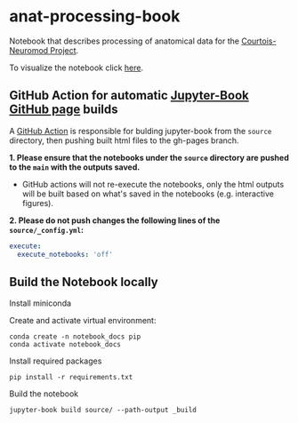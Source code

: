 # anat-processing-book

Notebook that describes processing of anatomical data for the [Courtois-Neuromod Project](https://www.cneuromod.ca/). 

To visualize the notebook click [here](https://courtois-neuromod.github.io/anat-processing-book/).

## GitHub Action for automatic [Jupyter-Book GitHub page](https://courtois-neuromod.github.io/anat-processing-book/index.html) builds

A [GitHub Action](https://github.com/courtois-neuromod/anat-processing-book/blob/main/.github/workflows/main.yml) is responsible for bulding jupyter-book from the `source` directory, then pushing built html files to the gh-pages branch. 

**1. Please ensure that the notebooks under the `source` directory are pushed to the `main` with the outputs saved.**

* GitHub actions will not re-execute the notebooks, only the html outputs will be built based on what's saved in the notebooks (e.g. interactive figures). 

**2. Please do not push changes the following lines of the `source/_config.yml`:**

```yaml
execute:
  execute_notebooks: 'off'
```

## Build the Notebook locally

Install miniconda

Create and activate virtual environment:
~~~
conda create -n notebook_docs pip
conda activate notebook_docs
~~~

Install required packages
~~~
pip install -r requirements.txt
~~~

Build the notebook
~~~
jupyter-book build source/ --path-output _build
~~~
